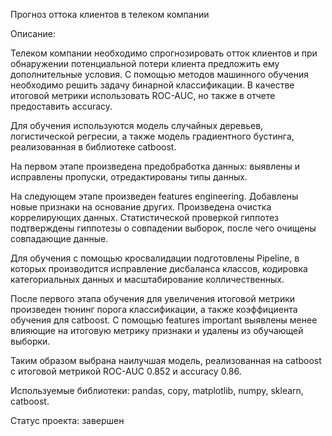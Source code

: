 Прогноз оттока клиентов в телеком компании

Описание:

Телеком компании необходимо спрогнозировать отток клиентов и при обнаружении потенциальной потери клиента предложить ему дополнительные условия. С помощью методов машинного обучения необходимо решить задачу бинарной классификации. В качестве итоговой метрики использовать ROC-AUC, но также в отчете предоставить accuracy.

Для обучения используются модель случайных деревьев, логистической регресии, а также модель градиентного бустинга, реализованная в библиотеке catboost.

На первом этапе произведена предобработка данных: выявлены и исправлены пропуски, отредактированы типы данных.

На следующем этапе произведен features engineering. Добавлены новые признаки на основание других. Произведена очистка коррелирующих данных. Статистической проверкой гиппотез подтверждены гиппотезы о совпадении выборок, после чего очищены совпадающие данные.

Для обучения с помощью кросвалидации подготовлены Pipeline, в которых производится исправление дисбаланса классов, кодировка категориальных данных и масштабирование колличественных.

После первого этапа обучения для увеличения итоговой метрики произведен тюнинг порога классификации, а также коэффициента обучения для catboost. С помощью features important выявлены менее влияющие на итоговую метрику признаки и удалены из обучающей выборки.

Таким образом выбрана наилучшая модель, реализованная на catboost с итоговой метрикой ROC-AUC 0.852 и accuracy 0.86.

Используемые библиотеки: pandas, copy, matplotlib, numpy, sklearn, catboost.

Статус проекта: завершен
